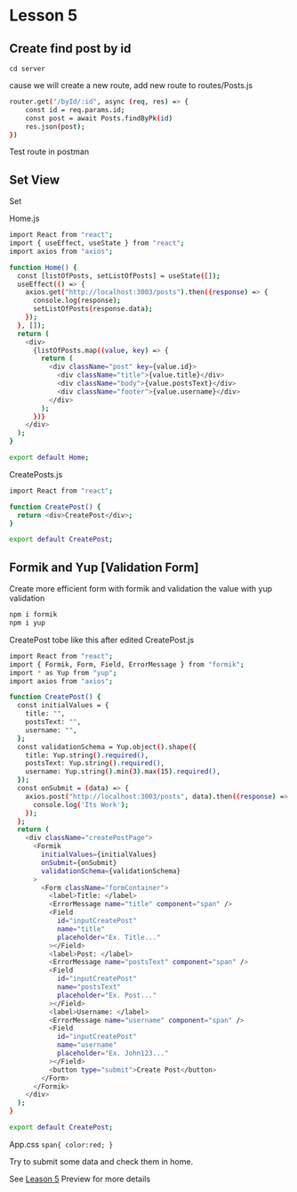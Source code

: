# Lesson 5

## Create find post by id

`cd server`

cause we will create a new route, add new route to routes/Posts.js

```bash
router.get("/byId/:id", async (req, res) => {
    const id = req.params.id;
    const post = await Posts.findByPk(id)
    res.json(post);
})
```

Test route in postman

## Set View

Set 

Home.js

```bash
import React from "react";
import { useEffect, useState } from "react";
import axios from "axios";

function Home() {
  const [listOfPosts, setListOfPosts] = useState([]);
  useEffect(() => {
    axios.get("http://localhost:3003/posts").then((response) => {
      console.log(response);
      setListOfPosts(response.data);
    });
  }, []);
  return (
    <div>
      {listOfPosts.map((value, key) => {
        return (
          <div className="post" key={value.id}>
            <div className="title">{value.title}</div>
            <div className="body">{value.postsText}</div>
            <div className="footer">{value.username}</div>
          </div>
        );
      })}
    </div>
  );
}

export default Home;
```

CreatePosts.js

```bash
import React from "react";

function CreatePost() {
  return <div>CreatePost</div>;
}

export default CreatePost;
```

## Formik and Yup [Validation Form]

Create more efficient form with formik and validation the value with yup validation

```bash
npm i formik
npm i yup
```

CreatePost tobe like this after edited
CreatePost.js

```bash
import React from "react";
import { Formik, Form, Field, ErrorMessage } from "formik";
import * as Yup from "yup";
import axios from "axios";

function CreatePost() {
  const initialValues = {
    title: "",
    postsText: "",
    username: "",
  };
  const validationSchema = Yup.object().shape({
    title: Yup.string().required(),
    postsText: Yup.string().required(),
    username: Yup.string().min(3).max(15).required(),
  });
  const onSubmit = (data) => {
    axios.post("http://localhost:3003/posts", data).then((response) => {
      console.log('Its Work');
    });
  };
  return (
    <div className="createPostPage">
      <Formik
        initialValues={initialValues}
        onSubmit={onSubmit}
        validationSchema={validationSchema}
      >
        <Form className="formContainer">
          <label>Title: </label>
          <ErrorMessage name="title" component="span" />
          <Field
            id="inputCreatePost"
            name="title"
            placeholder="Ex. Title..."
          ></Field>
          <label>Post: </label>
          <ErrorMessage name="postsText" component="span" />
          <Field
            id="inputCreatePost"
            name="postsText"
            placeholder="Ex. Post..."
          ></Field>
          <label>Username: </label>
          <ErrorMessage name="username" component="span" />
          <Field
            id="inputCreatePost"
            name="username"
            placeholder="Ex. John123..."
          ></Field>
          <button type="submit">Create Post</button>
        </Form>
      </Formik>
    </div>
  );
}

export default CreatePost;
```

App.css
`span{ color:red; }`

Try to submit some data and check them in home.

See [Leason 5](https://lesson2.com) Preview for more details
